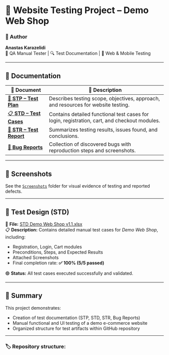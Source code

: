 # 🧠 Website Testing Project – Demo Web Shop

### 👤 Author
**Anastas Karazelidi**  
📍 QA Manual Tester | 🔍 Test Documentation | 🧪 Web & Mobile Testing

---

## 📄 Documentation

| 📘 Document | 🧩 Description |
|-------------|----------------|
| [🧩 **STP – Test Plan**](./Website_Testing_Project/STP_Website_Testing_Project.pdf) | Describes testing scope, objectives, approach, and resources for website testing. |
| [📋 **STD – Test Cases**](./Website_Testing_Project/STD_Website_Testing_Project.xlsx) | Contains detailed functional test cases for login, registration, cart, and checkout modules. |
| [🧾 **STR – Test Report**](./Website_Testing_Project/STR_Website_Testing_Project.pdf) | Summarizes testing results, issues found, and conclusions. |
| [🐞 **Bug Reports**](./Website_Testing_Project/Bug_Reports.pdf) | Collection of discovered bugs with reproduction steps and screenshots. |

---

## 📸 Screenshots
See the [`Screenshots`](./Website_Testing_Project/Screenshots) folder for visual evidence of testing and reported defects.

---

## 🧾 Test Design (STD)

📂 **File:** [STD Demo Web Shop v1.1.xlsx](./Website_Testing_Project/STD_Demo_Web_Shop_v1.1.xlsx)  
📋 **Description:** Contains detailed manual test cases for *Demo Web Shop*, including:
- Registration, Login, Cart modules  
- Preconditions, Steps, and Expected Results  
- Attached Screenshots  
- Final completion rate: **✅ 100% (5/5 passed)**  

🟢 **Status:** All test cases executed successfully and validated.

---

## 🧠 Summary

This project demonstrates:
- Creation of test documentation (STP, STD, STR, Bug Reports)  
- Manual functional and UI testing of a demo e-commerce website  
- Organized structure for test artifacts within GitHub repository  

---

### 🏷️ Repository structure:
